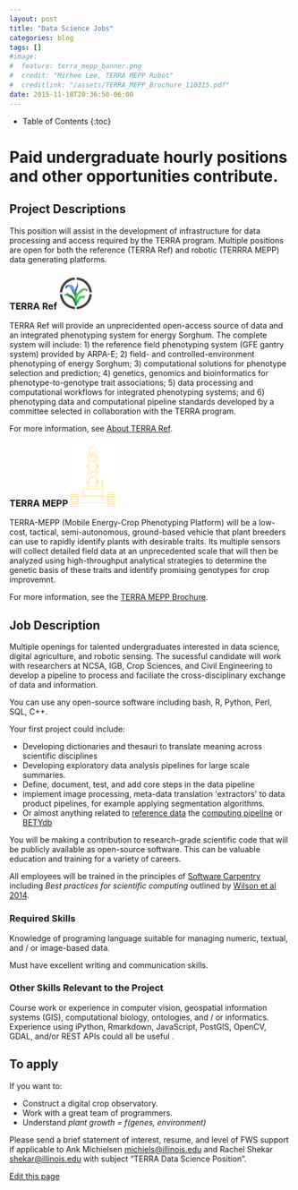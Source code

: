 ```yaml
---
layout: post
title: "Data Science Jobs"
categories: blog
tags: []
#image:
#  feature: terra_mepp_banner.png
#  credit: "Mirhee Lee, TERRA MEPP Robot"
#  creditlink: "/assets/TERRA_MEPP_Brochure_110315.pdf"
date: 2015-11-18T20:36:50-06:00
---
```


* Table of Contents
{:toc}

# Paid undergraduate hourly positions and other opportunities contribute.

## Project Descriptions

This position will assist in the development of infrastructure for data processing and access required by the TERRA program.
 Multiple positions are open for both the reference (TERRA Ref) and robotic (TERRRA MEPP) data generating platforms.

###  TERRA Ref <a href="https://terraref.ncsa.illinois.edu"><img src="/images/site-logo.png" align="baseline" width="60"></a>
 
TERRA Ref will provide an unprecidented open-access source of data and an integrated phenotyping system for energy Sorghum. The complete system will include: 1) the reference field phenotyping system (GFE gantry system) provided by ARPA-E; 2) field- and controlled-environment phenotyping of energy Sorghum; 3) computational solutions for phenotype selection and prediction; 4) genetics, genomics and bioinformatics for phenotype-to-genotype trait associations; 5) data processing and computational workflows for integrated phenotyping systems; and 6) phenotyping data and computational pipeline standards developed by a committee selected in collaboration with the TERRA program.

For more information, see [About TERRA Ref](http://terraref.ncsa.illinois.edu/about).

### TERRA MEPP <a href="/assets/TERRA_MEPP_Brochure_110315.pdf"><img src="/images/logos/terra_mepp_robot_outline.png" align="baseline" width="80"></a>

TERRA-MEPP (Mobile Energy-Crop Phenotyping Platform) will be a low-cost, tactical, semi-autonomous, ground-based vehicle that plant breeders can use to rapidly identify plants with desirable traits.
Its multiple sensors will collect detailed field data at an unprecedented scale that will then be analyzed using high-throughput analytical strategies to determine the genetic basis of these traits and identify promising genotypes for crop improvemnt.

For more information, see the [TERRA MEPP Brochure](/assets/TERRA_MEPP_Brochure_110315.pdf).


## Job Description

Multiple openings for talented undergraduates interested in data science, digital agriculture, and robotic sensing.
The sucessful candidate will work with researchers at NCSA, IGB, Crop Sciences, and Civil Engineering to develop a pipeline to process and faciliate the cross-disciplinary exchange of data and information.

You can use any open-source software including bash, R, Python, Perl, SQL, C++. 

Your first project could include: 

* Developing dictionaries and thesauri to translate meaning across scientific disciplines
* Developing exploratory data analysis pipelines for large scale summaries.
* Define, document, test, and add core steps in the data pipeline 
* implement image processing, meta-data translation 'extractors' to data product pipelines, for example applying segmentation algorithms.
* Or almost anything related to [reference data](https://github.com/terraref/reference-data) the [computing pipeline](https://github.com/terraref/computing-pipeline) or [BETYdb](https://github.com/PecanProject/bety/labels/terraref)

You will be making a contribution to research-grade scientific code that will be publicly available as open-source software. This can be valuable education and training for a variety of careers.

All employees will be trained in the principles of [Software Carpentry](http://software-carpentry.org/) including _Best practices for scientific computing_ outlined by [Wilson et al 2014](http://journals.plos.org/plosbiology/article?id=10.1371/journal.pbio.1001745).

### Required Skills

Knowledge of programing language suitable for managing numeric, textual, and / or image-based data. 

Must have excellent writing and communication skills.

### Other Skills Relevant to the Project 

Course work or experience in computer vision, geospatial information systems (GIS), computational biology, ontologies, and / or informatics.
Experience using iPython, Rmarkdown, JavaScript, PostGIS, OpenCV, GDAL, and/or REST APIs could all be useful .

## To apply

If you want to: 

* Construct a digital crop observatory.
* Work with a great team of programmers.
* Understand _plant growth = f(genes, environment)_

Please send a brief statement of interest, resume, and level of FWS support if applicable to Ank Michielsen [michiels@illinois.edu](mailto:michiels@illinois.edu) and Rachel Shekar [shekar@illinois.edu]() with subject “TERRA Data Science Position”.


<div class="actions">
  <a href="{{site.github.repository_url}}/edit/master/{{ page.path }}">Edit this page</a>
</div>
